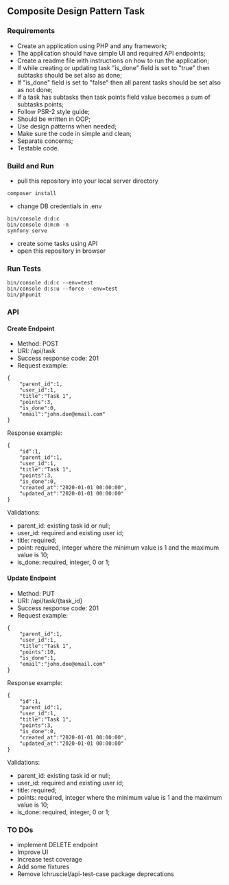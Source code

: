 ## Composite Design Pattern Task

### Requirements

- Create an application using PHP and any framework;
- The application should have simple UI and required API endpoints;
- Create a readme file with instructions on how to run the application;
- If while creating or updating task "is_done" field is set to "true" then subtasks should be set also as done;
- If "is_done" field is set to "false" then all parent tasks should be set also as not done;
- If a task has subtasks then task points field value becomes a sum of subtasks points;
- Follow PSR-2 style guide;
- Should be written in OOP;
- Use design patterns when needed;
- Make sure the code in simple and clean;
- Separate concerns;
- Testable code.

### Build and Run

- pull this repository into your local server directory
```
composer install
```
- change DB credentials in .env
```
bin/console d:d:c
bin/console d:m:m -n
symfony serve 
```
- create some tasks using API 
- open this repository in browser

### Run Tests

```
bin/console d:d:c --env=test
bin/console d:s:u --force --env=test
bin/phpunit 
```
### API

#### Create Endpoint

- Method: POST
- URI: /api/task
- Success response code: 201 
- Request example:
```
{
    "parent_id":1,
    "user_id":1,
    "title":"Task 1",
    "points":3,
    "is_done":0,
    "email":"john.doe@email.com"
}
```
Response example:
```
{
    "id":1,
    "parent_id":1,
    "user_id":1,
    "title":"Task 1",
    "points":3,
    "is_done":0,
    "created_at":"2020-01-01 00:00:00",
    "updated_at":"2020-01-01 00:00:00"
}
```
Validations:
- parent_id: existing task id or null;
- user_id: required and existing user id;
- title: required;
- point: required, integer where the minimum value is 1 and the maximum value is 10;
- is_done: required, integer, 0 or 1;

#### Update Endpoint

- Method: PUT
- URI: /api/task/{task_id}
- Success response code: 201 
- Request example:
```
{
    "parent_id":1,
    "user_id":1,
    "title":"Task 1",
    "points":10,
    "is_done":1,
    "email":"john.doe@email.com"
}
```
Response example:
```
{
    "id":1,
    "parent_id":1,
    "user_id":1,
    "title":"Task 1",
    "points":3,
    "is_done":0,
    "created_at":"2020-01-01 00:00:00",
    "updated_at":"2020-01-01 00:00:00"
}
```
Validations:
- parent_id: existing task id or null;
- user_id: required and existing user id;
- title: required;
- points: required, integer where the minimum value is 1 and the maximum value is 10;
- is_done: required, integer, 0 or 1;

### TO DOs
- implement DELETE endpoint
- Improve UI
- Increase test coverage
- Add some fixtures
- Remove lchrusciel/api-test-case package deprecations
